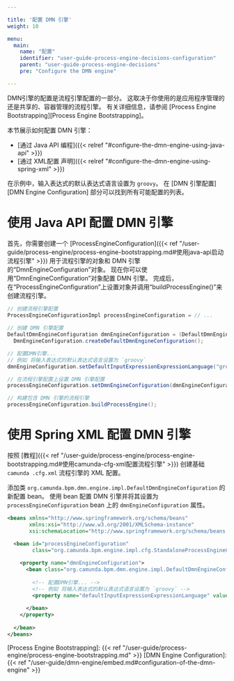```yaml
---

title: '配置 DMN 引擎'
weight: 10

menu:
  main:
    name: "配置"
    identifier: "user-guide-process-engine-decisions-configuration"
    parent: "user-guide-process-engine-decisions"
    pre: "Configure the DMN engine"

---
```


DMN引擎的配置是流程引擎配置的一部分。 这取决于你使用的是应用程序管理的还是共享的、容器管理的流程引擎。 有关详细信息，请参阅 [Process Engine Bootstrapping][Process Engine Bootstrapping]。

本节展示如何配置 DMN 引擎：

* [通过 Java API 编程]({{< relref "#configure-the-dmn-engine-using-java-api" >}})
* [通过 XML配置 声明]({{< relref "#configure-the-dmn-engine-using-spring-xml" >}})

在示例中，输入表达式的默认表达式语言设置为 `groovy`。 在 [DMN 引擎配置][DMN Engine Configuration] 部分可以找到所有可能配置的列表。

# 使用 Java API 配置 DMN 引擎

首先，你需要创建一个 [ProcessEngineConfiguration]({{< ref "/user-guide/process-engine/process-engine-bootstrapping.md#使用java-api启动流程引擎" >}}) 用于流程引擎的对象和 DMN 引擎的“DmnEngineConfiguration”对象。 现在你可以使用“DmnEngineConfiguration”对象配置 DMN 引擎。 完成后，在“ProcessEngineConfiguration”上设置对象并调用“buildProcessEngine()”来创建流程引擎。

```java
// 创建流程引擎配置
ProcessEngineConfigurationImpl processEngineConfiguration = // ...
    
// 创建 DMN 引擎配置 
DefaultDmnEngineConfiguration dmnEngineConfiguration = (DefaultDmnEngineConfiguration) 
  DmnEngineConfiguration.createDefaultDmnEngineConfiguration();

// 配置DMN引擎...
// 例如 将输入表达式的默认表达式语言设置为 `groovy`
dmnEngineConfiguration.setDefaultInputExpressionExpressionLanguage("groovy");

// 在流程引擎配置上设置 DMN 引擎配置
processEngineConfiguration.setDmnEngineConfiguration(dmnEngineConfiguration);

// 构建包含 DMN 引擎的流程引擎
processEngineConfiguration.buildProcessEngine();
```

# 使用 Spring XML 配置 DMN 引擎

按照 [教程]({{< ref "/user-guide/process-engine/process-engine-bootstrapping.md#使用camunda-cfg-xml配置流程引擎" >}}) 创建基础 `camunda .cfg.xml` 流程引擎的 XML 配置。

添加类 `org.camunda.bpm.dmn.engine.impl.DefaultDmnEngineConfiguration` 的新配置 bean。 使用 bean 配置 DMN 引擎并将其设置为 `processEngineConfiguration` bean 上的 `dmnEngineConfiguration` 属性。

```xml
<beans xmlns="http://www.springframework.org/schema/beans" 
       xmlns:xsi="http://www.w3.org/2001/XMLSchema-instance"
       xsi:schemaLocation="http://www.springframework.org/schema/beans http://www.springframework.org/schema/beans/spring-beans.xsd">

  <bean id="processEngineConfiguration" 
        class="org.camunda.bpm.engine.impl.cfg.StandaloneProcessEngineConfiguration">
  
    <property name="dmnEngineConfiguration">
      <bean class="org.camunda.bpm.dmn.engine.impl.DefaultDmnEngineConfiguration">
        
        <!-- 配置DMN引擎... --> 
        <!-- 例如 将输入表达式的默认表达式语言设置为 `groovy` -->
        <property name="defaultInputExpressionExpressionLanguage" value="groovy" />
        
      </bean>
    </property>
    
  </bean>
</beans>
```

[Process Engine Bootstrapping]: {{< ref "/user-guide/process-engine/process-engine-bootstrapping.md" >}}
[DMN Engine Configuration]: {{< ref "/user-guide/dmn-engine/embed.md#configuration-of-the-dmn-engine" >}}

